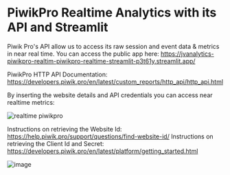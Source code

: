 # PiwikPro Realtime Analytics with its API and Streamlit

Piwik Pro's API allow us to access its raw session and event data & metrics in near real time. You can access the public app here:
https://jvanalytics-piwikpro-realtim-piwikpro-realtime-streamlit-p3t61y.streamlit.app/

PiwikPro HTTP API Documentation: https://developers.piwik.pro/en/latest/custom_reports/http_api/http_api.html


By inserting the website details and API credentials you can access near realtime metrics:

![realtime piwikpro](https://user-images.githubusercontent.com/93225097/226586299-a16f435e-6172-4480-89ec-2a25b78e3353.png)



Instructions on retrieving the Website Id: https://help.piwik.pro/support/questions/find-website-id/ 
Instructions on retrieving the Client Id and Secret: https://developers.piwik.pro/en/latest/platform/getting_started.html

![image](https://user-images.githubusercontent.com/93225097/226582494-7eef583e-6cac-45b5-97ea-b27b2f052cb0.png)

